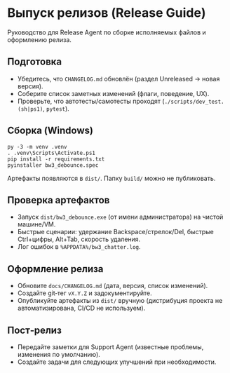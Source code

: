 # Выпуск релизов (Release Guide)

Руководство для Release Agent по сборке исполняемых файлов и оформлению релиза.

## Подготовка
- Убедитесь, что `CHANGELOG.md` обновлён (раздел Unreleased → новая версия).
- Соберите список заметных изменений (флаги, поведение, UX).
- Проверьте, что автотесты/самотесты проходят (`./scripts/dev_test.(sh|ps1)`, `pytest`).

## Сборка (Windows)
```
py -3 -m venv .venv
. .venv\Scripts\Activate.ps1
pip install -r requirements.txt
pyinstaller bw3_debounce.spec
```

Артефакты появляются в `dist/`. Папку `build/` можно не публиковать.

## Проверка артефактов
- Запуск `dist/bw3_debounce.exe` (от имени администратора) на чистой машине/VM.
- Быстрые сценарии: удержание Backspace/стрелок/Del, быстрые Ctrl+цифры, Alt+Tab, скорость удаления.
- Лог ошибок в `%APPDATA%/bw3_chatter.log`.

## Оформление релиза
- Обновите `docs/CHANGELOG.md` (дата, версия, список изменений).
- Создайте git‑тег `vX.Y.Z` и задокументируйте.
- Опубликуйте артефакты из `dist/` вручную (дистрибуция проекта не автоматизирована, CI/CD не используем).

## Пост‑релиз
- Передайте заметки для Support Agent (известные проблемы, изменения по умолчанию).
- Создайте задачи для следующих улучшений при необходимости.

